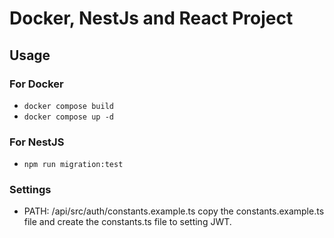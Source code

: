 # Docker, NestJs and React Project

## Usage
### For Docker
- `docker compose build`
- `docker compose up -d`
### For NestJS
- `npm run migration:test`

### Settings
- PATH: /api/src/auth/constants.example.ts
copy the constants.example.ts file and create the constants.ts file to setting JWT.
